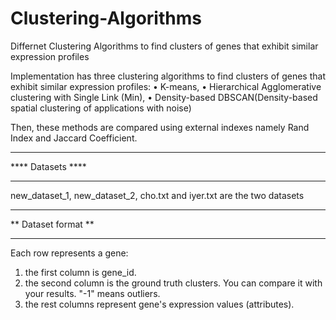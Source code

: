 # Clustering-Algorithms
Differnet Clustering Algorithms to find clusters of genes that exhibit similar expression profiles

Implementation has three clustering algorithms to find clusters of genes that exhibit similar expression profiles: 
• K-means, 
• Hierarchical Agglomerative clustering with Single Link (Min), 
• Density-based DBSCAN(Density-based spatial clustering of applications with noise)

Then, these methods are compared using external indexes namely Rand Index and Jaccard Coefficient.

*********************
****  Datasets   ****
*********************
new_dataset_1, new_dataset_2, cho.txt and iyer.txt are the two datasets


*********************
**  Dataset format **
*********************

Each row represents a gene:
1) the first column is gene_id.
2) the second column is the ground truth clusters. You can compare it with your results. "-1" means outliers.
3) the rest columns represent gene's expression values (attributes).



